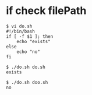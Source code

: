 # if check filePath 
```{bash}
$ vi do.sh
#!/bin/bash
if [ -f $1 ]; then
	echo "exists"
else
	echo "no"
fi

$ ./do.sh do.sh
exists

$ ./do.sh doo.sh
no
```
